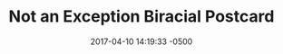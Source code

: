 ---
layout: item
category: item
my_id: "#0035"
loc: "035000"
title: "Not an Exception Biracial Postcard"
permalink: /exception-biracial-postcard/
store: true
price:
    amount: 0.10
    text: "$0.10"
size: '4″ x 6″'

date: 2017-04-10 14:19:33 -0500

front-pic: exception-biracial-postcard-front.jpg
social-pic: exception-biracial-postcard-social.jpg

issues: Abortion
type: Other
target-age: Teens, Young Adults, Adults
target-audience: Church Groups, College Students, Pro-life Organizations, Sidewalk Counselors
language: English

comment: true
share: true
no-description: true
---